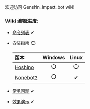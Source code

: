 欢迎访问 Genshin_Impact_bot wiki!

### Wiki 编辑进度:

- [命令列表](https://github.com/H-K-Y/Genshin_Impact_bot/wiki/命令) ✔
- 安装指南 ⭕

    |版本|Windows|Linux|
    |:-|:-:|:-:|
    |[Hoshino](https://github.com/H-K-Y/Genshin_Impact_bot/wiki/安装（Hoshino）)|⭕|⭕|
    |[Nonebot2](https://github.com/H-K-Y/Genshin_Impact_bot/wiki/安装（Nonebot2）)|⭕|✔|
- [常见问题](https://github.com/H-K-Y/Genshin_Impact_bot/wiki/常见问题) ✔
- [效果演示](https://github.com/H-K-Y/Genshin_Impact_bot/wiki/效果演示) ✔